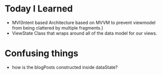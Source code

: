 # Today I Learned

* MVI(Intent based Architecture based on MVVM to prevent viewmodel from being clattered by multiple fragments.)
* ViewState Class that wraps around all of the data model for our views.


# Confusing things

* how is the blogPosts constructed inside dataState?